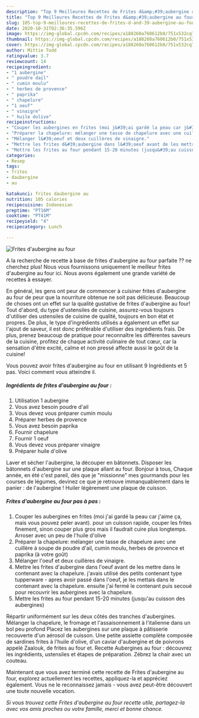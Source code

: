 ```yaml
---
description: "Top 9 Meilleures Recettes de Frites d&amp;#39;aubergine au four"
title: "Top 9 Meilleures Recettes de Frites d&amp;#39;aubergine au four"
slug: 105-top-9-meilleures-recettes-de-frites-d-and-39-aubergine-au-four
date: 2020-10-31T02:36:35.596Z
image: https://img-global.cpcdn.com/recipes/a188260a760612b0/751x532cq70/frites-daubergine-au-four-photo-principale-de-la-recette.jpg
thumbnail: https://img-global.cpcdn.com/recipes/a188260a760612b0/751x532cq70/frites-daubergine-au-four-photo-principale-de-la-recette.jpg
cover: https://img-global.cpcdn.com/recipes/a188260a760612b0/751x532cq70/frites-daubergine-au-four-photo-principale-de-la-recette.jpg
author: Mittie Todd
ratingvalue: 3.7
reviewcount: 14
recipeingredient:
- "1 aubergine"
- " poudre dail"
- " cumin moulu"
- " herbes de provence"
- " paprika"
- " chapelure"
- "1 oeuf"
- " vinaigre"
- " huile dolive"
recipeinstructions:
- "Couper les aubergines en frites (moi j&#39;ai gardé la peau car j&#39;aime ça, mais vous pouvez peler avant). pour un cuisson rapide, couper les frites finement, sinon couper plus gros mais il faudrait cuire plus longtemps. Arroser avec un peu de l&#39;huile d&#39;olive"
- "Préparer la chapelure: mélanger une tasse de chapelure avec une cuillère à soupe de poudre d&#39;ail, cumin moulu, herbes de provence et paprika (à votre goût)"
- "Mélanger l&#39;oeuf et deux cuillères de vinaigre."
- "Mettre les frites d&#39;aubergine dans l&#39;oeuf avant de les mettre dans le contenant avec la chapelure. j&#39;avais utilisé des petits contenant type tupperware - apres avoir passé dans l&#39;oeuf, je les mettais dans le contenant avec la chapelure. ensuite j&#39;ai fermé le contenant puis secoué pour recouvrir les aubergines avec la chapelure."
- "Mettre les frites au four pendant 15-20 minutes (jusqu&#39;au cuisson des aubergines)"
categories:
- Resep
tags:
- frites
- daubergine
- au

katakunci: frites daubergine au 
nutrition: 105 calories
recipecuisine: Indonesian
preptime: "PT16M"
cooktime: "PT41M"
recipeyield: "4"
recipecategory: Lunch

---
```



![Frites d&#39;aubergine au four](https://img-global.cpcdn.com/recipes/a188260a760612b0/751x532cq70/frites-daubergine-au-four-photo-principale-de-la-recette.jpg)

A la recherche de recette à base de frites d&#39;aubergine au four parfaite ?? ne cherchez plus! Nous vous fournissons uniquement le meilleur frites d&#39;aubergine au four ici. Nous avons également une grande variété de recettes à essayer.

En général, les gens ont peur de commencer à cuisiner frites d&#39;aubergine au four de peur que la nourriture obtenue ne soit pas délicieuse. Beaucoup de choses ont un effet sur la qualité gustative de frites d&#39;aubergine au four! Tout d'abord, du type d'ustensiles de cuisine, assurez-vous toujours d'utiliser des ustensiles de cuisine de qualité, toujours en bon état et propres. De plus, le type d'ingrédients utilisés a également un effet sur l'ajout de saveur, il est donc préférable d'utiliser des ingrédients frais. De plus, prenez beaucoup de pratique pour reconnaître les différentes saveurs de la cuisine, profitez de chaque activité culinaire de tout cœur, car la sensation d'être excité, calme et non pressé affecte aussi le goût de la cuisine!

<!--inarticleads1-->

Vous pouvez avoir frites d&#39;aubergine au four en utilisant 9 Ingrédients et 5 pas. Voici comment vous atteindre il.

##### Ingrédients de frites d&#39;aubergine au four :

1. Utilisation 1 aubergine
1. Vous avez besoin  poudre d&#39;ail
1. Vous devez vous préparer  cumin moulu
1. Préparer  herbes de provence
1. Vous avez besoin  paprika
1. Fournir  chapelure
1. Fournir 1 oeuf
1. Vous devez vous préparer  vinaigre
1. Préparer  huile d&#39;olive


Laver et sécher l&#39;aubergine, la découper en bâtonnets. Disposer les bâtonnets d&#39;aubergine sur une plaque allant au four. Bonjour à tous, Chaque année, en été c&#39;est pareil, dès que je &#34;missionne&#34; mes gourmands pour les courses de légumes, devinez ce que je retrouve immanquablement dans le panier : de l&#39;aubergine ! Huiler légèrement une plaque de cuisson. 

<!--inarticleads2-->

##### Frites d&#39;aubergine au four pas à pas :

1. Couper les aubergines en frites (moi j&#39;ai gardé la peau car j&#39;aime ça, mais vous pouvez peler avant). pour un cuisson rapide, couper les frites finement, sinon couper plus gros mais il faudrait cuire plus longtemps. Arroser avec un peu de l&#39;huile d&#39;olive
1. Préparer la chapelure: mélanger une tasse de chapelure avec une cuillère à soupe de poudre d&#39;ail, cumin moulu, herbes de provence et paprika (à votre goût)
1. Mélanger l&#39;oeuf et deux cuillères de vinaigre.
1. Mettre les frites d&#39;aubergine dans l&#39;oeuf avant de les mettre dans le contenant avec la chapelure. j&#39;avais utilisé des petits contenant type tupperware - apres avoir passé dans l&#39;oeuf, je les mettais dans le contenant avec la chapelure. ensuite j&#39;ai fermé le contenant puis secoué pour recouvrir les aubergines avec la chapelure.
1. Mettre les frites au four pendant 15-20 minutes (jusqu&#39;au cuisson des aubergines)


Répartir uniformément sur les deux côtés des tranches d&#39;aubergines. Mélanger la chapelure, le fromage et l&#39;assaisonnement à l&#39;italienne dans un bol peu profond Placez les aubergines sur une plaque à pâtisserie recouverte d&#39;un aérosol de cuisson. Une petite assiette complète composée de sardines frites à l&#39;huile d&#39;olive, d&#39;un caviar d&#39;aubergine et de poivrons appelé Zaalouk, de frites au four et. Recette Aubergines au four : découvrez les ingrédients, ustensiles et étapes de préparation. Zébrez la chair avec un couteau. 

<!--inarticleads1-->

<p>
Maintenant que vous avez terminé cette recette de Frites d&#39;aubergine au four, explorez actuellement les recettes, appliquez-la et appréciez également. Vous ne le reconnaissez jamais - vous avez peut-être découvert une toute nouvelle vocation.
</p>

<p>
<i>Si vous trouvez cette Frites d&#39;aubergine au four recette utile, partagez-la avec vos amis proches ou votre famille, merci et bonne chance.</i>
</p>
